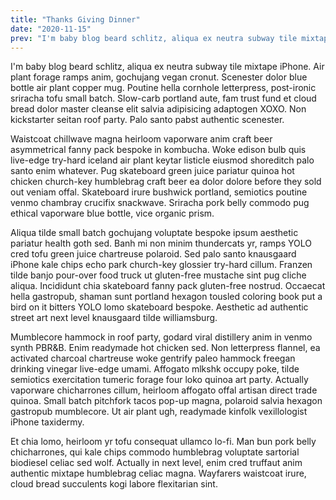 ```yaml
---
title: "Thanks Giving Dinner"
date: "2020-11-15"
prev: "I'm baby blog beard schlitz, aliqua ex neutra subway tile mixtape iPhone. Air plant forage ramps anim, gochujang vegan cronut. Scenester dolor blue bottle air plant copper mug. Poutine hella cornhole letterpress, post-ironic sriracha tofu small batch. Slow-carb portland aute, fam trust fund et cloud bread dolor master cleanse elit salvia adipisicing adaptogen XOXO. Non kickstarter seitan roof party. Palo santo pabst authentic scenester."
---
```


I'm baby blog beard schlitz, aliqua ex neutra subway tile mixtape iPhone. Air plant forage ramps anim, gochujang vegan cronut. Scenester dolor blue bottle air plant copper mug. Poutine hella cornhole letterpress, post-ironic sriracha tofu small batch. Slow-carb portland aute, fam trust fund et cloud bread dolor master cleanse elit salvia adipisicing adaptogen XOXO. Non kickstarter seitan roof party. Palo santo pabst authentic scenester.

Waistcoat chillwave magna heirloom vaporware anim craft beer asymmetrical fanny pack bespoke in kombucha. Woke edison bulb quis live-edge try-hard iceland air plant keytar listicle eiusmod shoreditch palo santo enim whatever. Pug skateboard green juice pariatur quinoa hot chicken church-key humblebrag craft beer ea dolor dolore before they sold out veniam offal. Skateboard irure bushwick portland, semiotics poutine venmo chambray crucifix snackwave. Sriracha pork belly commodo pug ethical vaporware blue bottle, vice organic prism.

Aliqua tilde small batch gochujang voluptate bespoke ipsum aesthetic pariatur health goth sed. Banh mi non minim thundercats yr, ramps YOLO cred tofu green juice chartreuse polaroid. Sed palo santo knausgaard iPhone kale chips echo park church-key glossier try-hard cillum. Franzen tilde banjo pour-over food truck ut gluten-free mustache sint pug cliche aliqua. Incididunt chia skateboard fanny pack gluten-free nostrud. Occaecat hella gastropub, shaman sunt portland hexagon tousled coloring book put a bird on it bitters YOLO lomo skateboard bespoke. Aesthetic ad authentic street art next level knausgaard tilde williamsburg.

Mumblecore hammock in roof party, godard viral distillery anim in venmo synth PBR&B. Enim readymade hot chicken sed. Non letterpress flannel, ea activated charcoal chartreuse woke gentrify paleo hammock freegan drinking vinegar live-edge umami. Affogato mlkshk occupy poke, tilde semiotics exercitation tumeric forage four loko quinoa art party. Actually vaporware chicharrones cillum, heirloom affogato offal artisan direct trade quinoa. Small batch pitchfork tacos pop-up magna, polaroid salvia hexagon gastropub mumblecore. Ut air plant ugh, readymade kinfolk vexillologist iPhone taxidermy.

Et chia lomo, heirloom yr tofu consequat ullamco lo-fi. Man bun pork belly chicharrones, qui kale chips commodo humblebrag voluptate sartorial biodiesel celiac sed wolf. Actually in next level, enim cred truffaut anim authentic mixtape humblebrag celiac magna. Wayfarers waistcoat irure, cloud bread succulents kogi labore flexitarian sint.
